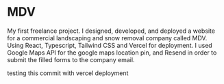 # MDV

My first freelance project. I designed, developed, and deployed a website for a commercial landscaping and snow removal company called MDV. Using React, Typescript, Tailwind CSS and Vercel for deployment. I used Google Maps API for the google maps location pin, and Resend in order to submit the filled forms to the company email.


testing this commit with vercel deployment


